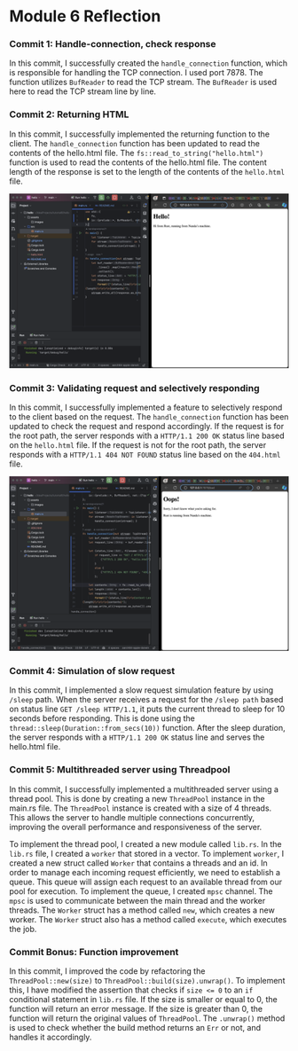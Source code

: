 <h1>Module 6 Reflection</h1>

<h3>Commit 1: Handle-connection, check response </h3>

In this commit, I successfully created the ```handle_connection``` function, which is responsible for handling the TCP connection. I used port 7878. The function utilizes ```BufReader``` to read the TCP stream. The ```BufReader``` is used here to read the TCP stream line by line.

<h3>Commit 2: Returning HTML </h3>

In this commit, I successfully implemented the returning function to the client. The ```handle_connection``` function has been updated to read the contents of the hello.html file. The ```fs::read_to_string("hello.html")``` function is used to read the contents of the hello.html file.
The content length of the response is set to the length of the contents of the ```hello.html``` file.

![Commit 2 screen capture](/assets/images/commit2.png)

<h3>Commit 3: Validating request and selectively responding </h3>

In this commit, I successfully implemented a feature to selectively respond to the client based on the request. The ```handle_connection``` function has been updated to check the request and respond accordingly.
If the request is for the root path, the server responds with a ```HTTP/1.1 200 OK``` status line based on the ```hello.html``` file.
If the request is not for the root path, the server responds with a ```HTTP/1.1 404 NOT FOUND``` status line based on the ```404.html``` file.


![Commit 3 screen capture](/assets/images/commit3.png)

<h3>Commit 4: Simulation of slow request </h3>

In this commit, I implemented a slow request simulation feature by using ```/sleep``` path.
When the server receives a request for the ```/sleep path``` based on status line ```GET /sleep HTTP/1.1```, it puts the current thread to sleep for 10 seconds before responding.
This is done using the ```thread::sleep(Duration::from_secs(10))``` function. After the sleep duration, the server responds with a ```HTTP/1.1 200 OK``` status line and serves the hello.html file.

<h3>Commit 5: Multithreaded server using Threadpool </h3>

In this commit, I successfully implemented a multithreaded server using a thread pool. This is done by creating a new ```ThreadPool``` instance in the main.rs file. The ```ThreadPool``` instance is created with a size of 4 threads. 
This allows the server to handle multiple connections concurrently, improving the overall performance and responsiveness of the server.

To implement the thread pool, I created a new module called ```lib.rs```. In the ```lib.rs``` file, I created a ```worker``` that stored in a vector. To implement ```worker```, I created a new struct called ```Worker``` that contains a threads and an id.
In order to manage each incoming request efficiently, we need to establish a queue. This queue will assign each request to an available thread from our pool for execution. To implement the queue, I created ```mpsc``` channel. The ```mpsc``` is used to communicate between the main thread and the worker threads.
The ```Worker``` struct has a method called ```new```, which creates a new worker. The ```Worker``` struct also has a method called ```execute```, which executes the job.

<h3>Commit Bonus: Function improvement </h3>

In this commit, I improved the code by refactoring the ```ThreadPool::new(size)``` to ```ThreadPool::build(size).unwrap()```. To implement this, I have modified the assertion that checks if ```size <= 0``` to an ```if``` conditional statement in ```lib.rs``` file.
If the size is smaller or equal to 0, the function will return an error message. If the size is greater than 0, the function will return the original values of ```ThreadPool```.
The ```.unwrap()``` method is used to check whether the build method returns an ```Err``` or not, and handles it accordingly.